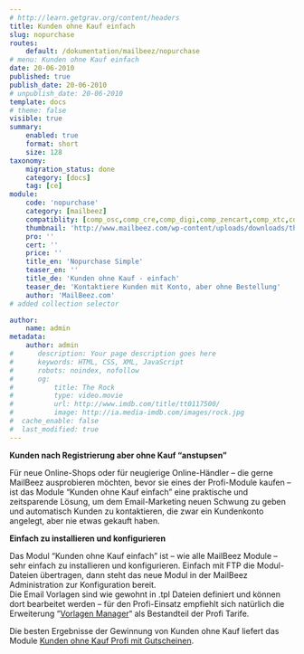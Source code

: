 ```yaml
---
# http://learn.getgrav.org/content/headers
title: Kunden ohne Kauf einfach
slug: nopurchase
routes:
    default: /dokumentation/mailbeez/nopurchase
# menu: Kunden ohne Kauf einfach
date: 20-06-2010
published: true
publish_date: 20-06-2010
# unpublish_date: 20-06-2010
template: docs
# theme: false
visible: true
summary:
    enabled: true
    format: short
    size: 128
taxonomy:
    migration_status: done
    category: [docs]
    tag: [ce]
module:
    code: 'nopurchase'
    category: [mailbeez]
    compatiblity: [comp_osc,comp_cre,comp_digi,comp_zencart,comp_xtc,comp_gambio]
    thumbnail: 'http://www.mailbeez.com/wp-content/uploads/downloads/thumbnails/2011/10/icon_327.png'
    pro: ''
    cert: ''
    price: ''
    title_en: 'Nopurchase Simple'
    teaser_en: ''
    title_de: 'Kunden ohne Kauf - einfach'
    teaser_de: 'Kontaktiere Kunden mit Konto, aber ohne Bestellung'
    author: 'MailBeez.com'
# added collection selector

author:
    name: admin
metadata:
    author: admin
#      description: Your page description goes here
#      keywords: HTML, CSS, XML, JavaScript
#      robots: noindex, nofollow
#      og:
#          title: The Rock
#          type: video.movie
#          url: http://www.imdb.com/title/tt0117500/
#          image: http://ia.media-imdb.com/images/rock.jpg
#  cache_enable: false
#  last_modified: true
---
```


**Kunden nach Registrierung aber ohne Kauf “anstupsen”**

Für neue Online-Shops oder für neugierige Online-Händler – die gerne MailBeez ausprobieren möchten, bevor sie eines der Profi-Module kaufen – ist das Module “Kunden ohne Kauf einfach” eine praktische und zeitsparende Lösung, um dem Email-Marketing neuen Schwung zu geben und automatisch Kunden zu kontaktieren, die zwar ein Kundenkonto angelegt, aber nie etwas gekauft haben.

**Einfach zu installieren und konfigurieren**

Das Modul “Kunden ohne Kauf einfach” ist – wie alle MailBeez Module – sehr einfach zu installieren und konfigurieren. Einfach mit FTP die Modul-Dateien übertragen, dann steht das neue Modul in der MailBeez Administration zur Konfiguration bereit.  
 Die Email Vorlagen sind wie gewohnt in .tpl Dateien definiert und können dort bearbeitet werden – für den Profi-Einsatz empfiehlt sich natürlich die Erweiterung “[Vorlagen Manager](/dokumentation/configbeez/config_tmplmngr/)“ als Bestandteil der Profi Tarife.

Die besten Ergebnisse der Gewinnung von Kunden ohne Kauf liefert das Module [Kunden ohne Kauf Profi mit Gutscheinen](/dokumentation/mailbeez/nopurchase_advanced/ "Kunden ohne Kauf Profi").
